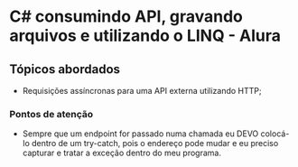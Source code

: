 # C# consumindo API, gravando arquivos e utilizando o LINQ - Alura

## Tópicos abordados
- Requisições assíncronas para uma API externa utilizando HTTP;




### Pontos de atenção
- Sempre que um endpoint for passado numa chamada eu DEVO colocá-lo dentro de um try-catch, pois o endereço pode mudar e eu preciso capturar e tratar a exceção dentro do meu programa.